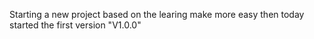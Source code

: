 Starting a new project based on the learing make more easy then today started the first version "V1.0.0"
